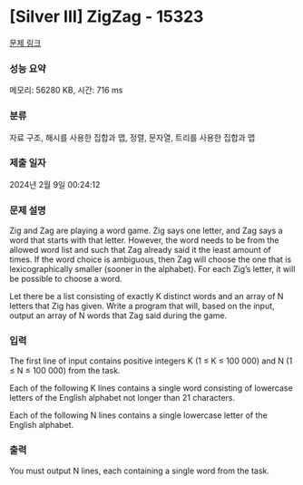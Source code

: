 # [Silver III] ZigZag - 15323 

[문제 링크](https://www.acmicpc.net/problem/15323) 

### 성능 요약

메모리: 56280 KB, 시간: 716 ms

### 분류

자료 구조, 해시를 사용한 집합과 맵, 정렬, 문자열, 트리를 사용한 집합과 맵

### 제출 일자

2024년 2월 9일 00:24:12

### 문제 설명

<p>Zig and Zag are playing a word game. Zig says one letter, and Zag says a word that starts with that letter. However, the word needs to be from the allowed word list and such that Zag already said it the least amount of times. If the word choice is ambiguous, then Zag will choose the one that is lexicographically smaller (sooner in the alphabet). For each Zig’s letter, it will be possible to choose a word.</p>

<p>Let there be a list consisting of exactly K distinct words and an array of N letters that Zig has given. Write a program that will, based on the input, output an array of N words that Zag said during the game.</p>

### 입력 

 <p>The first line of input contains positive integers K (1 ≤ K ≤ 100 000) and N (1 ≤ N ≤ 100 000) from the task.</p>

<p>Each of the following K lines contains a single word consisting of lowercase letters of the English alphabet not longer than 21 characters.</p>

<p>Each of the following N lines contains a single lowercase letter of the English alphabet.</p>

### 출력 

 <p>You must output N lines, each containing a single word from the task.</p>

